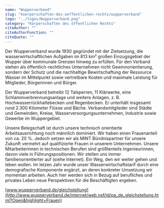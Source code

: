 ```yaml
---
name: "Wupperverband"
slug: "koerperschaften-des-oeffentlichen-rechts/wupperverband"
logo: "../logos/Wupperverband.png"
category: "Körperschaften des öffentlichen Rechts"
citeAuthor: ""
citeAuthorFunction: ""
citeQuote: ""
---
```


Der Wupperverband wurde 1930 gegründet mit der Zielsetzung, die wasserwirtschaftlichen Aufgaben im 813 km² großen Einzugsgebiet der Wupper über kommunale Grenzen hinweg zu erfüllen. Für den Verband stehen als öffentlich-rechtliches Unternehmen nicht Gewinnorientierung, sondern der Schutz und die nachhaltige Bewirtschaftung der Ressource Wasser im Mittelpunkt sowie vertretbare Kosten und maximale Leistung für Mitglieder, Bürgerinnen und Bürger.

Der Wupperverband betreibt 12 Talsperren, 11 Klärwerke, eine Schlammverbrennungsanlage und weitere Anlagen, z. B. Hochwasserrückhaltebecken und Regenbecken. Er unterhält insgesamt rund 2.300 Kilometer Flüsse und Bäche. Verbandsmitglieder sind Städte und Gemeinden, Kreise, Wasserversorgungsunternehmen, Industrie sowie Gewerbe im Wuppergebiet.

Unsere Belegschaft ist durch unsere technisch orientierte Arbeitsausrichtung noch männlich dominiert. Wir haben einen Frauenanteil von ca. 20 %. Jedoch setzen wir als MINT Bündnispartner für unsere Zukunft vermehrt auf qualifizierte Frauen in unserem Unternehmen. Unsere Mitarbeiterinnen in technischen Berufen sind größtenteils Ingenieurinnen, davon viele in Führungspositionen. Wir stellen uns immer familienorientierter auf (siehe Internet). Ein Weg, den wir weiter gehen und leben wollen. Im letzen Jahr wurde unser Wasserwirtschaftstarif durch eine demografische Komponente ergänzt, an deren konkreter Umsetzung wir momentan arbeiten. Auch hier werden sich in Bezug auf berufliches und privates Leben neue Perspektiven für die Beschäftigten ergeben.

[www.wupperverband.de/gleichstellung](http://www.wupperverband.de/internet/web.nsf/id/pa_de_gleichstellung.html?Open&highlight=Frauen)
